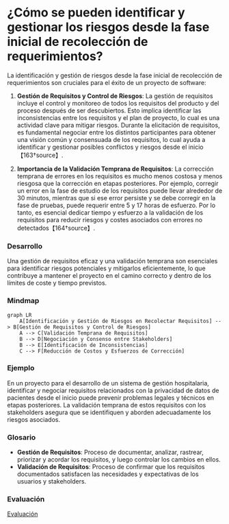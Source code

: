 # ¿Cómo se pueden identificar y gestionar los riesgos desde la fase inicial de recolección de requerimientos?

La identificación y gestión de riesgos desde la fase inicial de recolección de requerimientos son cruciales para el éxito de un proyecto de software:

1. **Gestión de Requisitos y Control de Riesgos**: La gestión de requisitos incluye el control y monitoreo de todos los requisitos del producto y del proceso después de ser descubiertos. Esto implica identificar las inconsistencias entre los requisitos y el plan de proyecto, lo cual es una actividad clave para mitigar riesgos. Durante la elicitación de requisitos, es fundamental negociar entre los distintos participantes para obtener una visión común y consensuada de los requisitos, lo cual ayuda a identificar y gestionar posibles conflictos y riesgos desde el inicio【163†source】.

2. **Importancia de la Validación Temprana de Requisitos**: La corrección temprana de errores en los requisitos es mucho menos costosa y menos riesgosa que la corrección en etapas posteriores. Por ejemplo, corregir un error en la fase de estudio de los requisitos puede llevar alrededor de 30 minutos, mientras que si ese error persiste y se debe corregir en la fase de pruebas, puede requerir entre 5 y 17 horas de esfuerzo. Por lo tanto, es esencial dedicar tiempo y esfuerzo a la validación de los requisitos para reducir riesgos y costes asociados con errores no detectados【164†source】.

### Desarrollo
Una gestión de requisitos eficaz y una validación temprana son esenciales para identificar riesgos potenciales y mitigarlos eficientemente, lo que contribuye a mantener el proyecto en el camino correcto y dentro de los límites de coste y tiempo previstos.

### Mindmap
```mermaid
graph LR
    A[Identificación y Gestión de Riesgos en Recolectar Requisitos] --> B[Gestión de Requisitos y Control de Riesgos]
    A --> C[Validación Temprana de Requisitos]
    B --> D[Negociación y Consenso entre Stakeholders]
    B --> E[Identificación de Inconsistencias]
    C --> F[Reducción de Costos y Esfuerzos de Corrección]
```

### Ejemplo
En un proyecto para el desarrollo de un sistema de gestión hospitalaria, identificar y negociar requisitos relacionados con la privacidad de datos de pacientes desde el inicio puede prevenir problemas legales y técnicos en etapas posteriores. La validación temprana de estos requisitos con los stakeholders asegura que se identifiquen y aborden adecuadamente los riesgos asociados.

### Glosario
- **Gestión de Requisitos**: Proceso de documentar, analizar, rastrear, priorizar y acordar los requisitos, y luego controlar los cambios en ellos.
- **Validación de Requisitos**: Proceso de confirmar que los requisitos documentados satisfacen las necesidades y expectativas de los usuarios y stakeholders.

### Evaluación

[Evaluación](https://colab.research.google.com/github/IngenieriaDeRequerimientosDaVinci/preguntas/blob/main/Unidad%201/C%C3%B3mo%20se%20pueden%20identificar%20y%20gestionar%20los%20riesgos%20desde%20la%20fase%20inicial%20de%20recolecci%C3%B3n%20de%20requerimientos/Evaluador.ipynb)